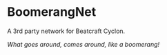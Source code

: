 # BoomerangNet
A 3rd party network for Beatcraft Cyclon. 

*What goes around, comes around, like a boomerang!*
